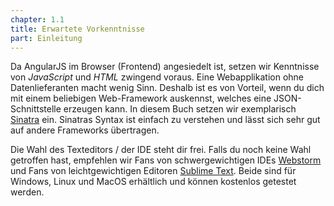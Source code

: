 ```yaml
---
chapter: 1.1
title: Erwartete Vorkenntnisse
part: Einleitung
---
```


Da AngularJS im Browser (Frontend) angesiedelt ist, setzen wir Kenntnisse von *JavaScript* und *HTML* zwingend voraus. Eine Webapplikation ohne Datenlieferanten macht wenig Sinn. Deshalb ist es von Vorteil, wenn du dich mit einem beliebigen Web-Framework auskennst, welches eine JSON-Schnittstelle erzeugen kann. In diesem Buch setzen wir exemplarisch [Sinatra](http://www.sinatrarb.com) ein. Sinatras Syntax ist einfach zu verstehen und lässt sich sehr gut auf andere Frameworks übertragen.

Die Wahl des Texteditors / der IDE steht dir frei. Falls du noch keine Wahl getroffen hast, empfehlen wir Fans von schwergewichtigen IDEs [Webstorm](http://www.jetbrains.com/webstorm/) und Fans von leichtgewichtigen Editoren [Sublime Text](http://www.sublimetext.com/). Beide sind für Windows, Linux und MacOS erhältlich und können kostenlos getestet werden.
